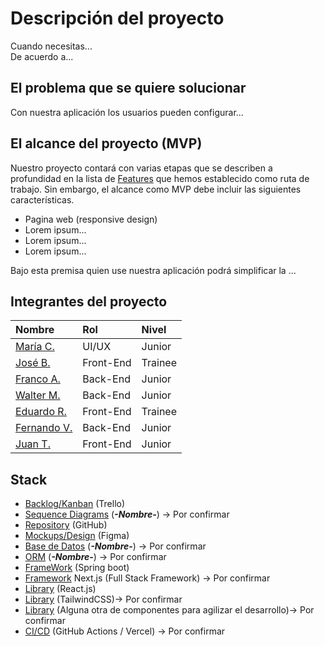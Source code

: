 # Descripción del proyecto

Cuando necesitas... <br>
De acuerdo a...

## El problema que se quiere solucionar

Con nuestra aplicación los usuarios pueden configurar...

## El alcance del proyecto (MVP)

Nuestro proyecto contará con varias etapas que se describen a profundidad en la lista de [Features](./features.md) que hemos establecido como ruta de trabajo. Sin embargo, el alcance como MVP debe incluir las siguientes características.

- Pagina web (responsive design)
- Lorem ipsum...
- Lorem ipsum...
- Lorem ipsum...

Bajo esta premisa quien use nuestra aplicación podrá simplificar la ...

## Integrantes del proyecto

| Nombre                                                                              | Rol       | Nivel   |
| :---------------------------------------------------------------------------------- | :-------- | :------ |
| [María C.](https://www.linkedin.com/in/maria-agustina-cuello/)                      | UI/UX     | Junior  |
| [José B.]()                                                                         | Front-End | Trainee |
| [Franco A.](https://www.linkedin.com/in/franco-azame/)                              | Back-End  | Junior  |
| [Walter M.](https://www.linkedin.com/in/walter-daniel-machaca-choque-885531209/)    | Back-End  | Junior  |
| [Eduardo R.](https://www.linkedin.com/in/mrredu/)                                   | Front-End | Trainee |
| [Fernando V.](https://www.linkedin.com/in/fernando-villafa%C3%B1e-arias-30044b2ab/) | Back-End  | Junior  |
| [Juan T.]()                                                                         | Front-End | Junior  |

## Stack

- [Backlog/Kanban](https://trello.com/b/GkWOu0GF/equipo-c22-25-ft-webapp) (Trello)
- [Sequence Diagrams](#) (**_-Nombre-_**) -> Por confirmar
- [Repository](https://github.com/No-Country-simulation/c22-25-ft-webapp) (GitHub)
- [Mockups/Design](https://www.figma.com/design/lsul10G6ekxAFMR94SMfpJ/c22-25-ft-webapp) (Figma)
- [Base de Datos](#) (**_-Nombre-_**) -> Por confirmar
- [ORM](#) (**_-Nombre-_**) -> Por confirmar
- [FrameWork]() (Spring boot)
- [Framework]() Next.js (Full Stack Framework) -> Por confirmar
- [Library]() (React.js)
- [Library]() (TailwindCSS)-> Por confirmar
- [Library]() (Alguna otra de componentes para agilizar el desarrollo)-> Por confirmar
- [CI/CD]() (GitHub Actions / Vercel) -> Por confirmar
